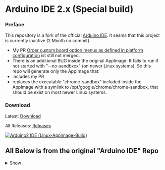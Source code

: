 # Arduino IDE 2.x (Special build)

### Preface

This repository is a fork of the official [Arduino IDE](https://github.com/arduino/arduino-ide).
It seams that this project is currently inactive (2 Month no commit).
- My PR [Order custom board option menus as defined in platform configuration](https://github.com/arduino/arduino-ide/pull/2717) ist still not merged.
- There is an additional BUG inside the original AppImage: It fails to run if not started with "--no-sandbxox" (on newer Linux systems).
So this repo will generate only the AppImage that:
- includes my PR
- replaces the executable "chrome-sandbox" included inside the AppImage with a symlink to /opt/google/chrome/chrome-sandbox, that should be exist on most newer Linux systems.
 
### Download

Latest: [Download](/../../releases/latest)

All Releases: [Releases](/../../releases)

[![Arduino2 IDE (Linux-AppImage-Build)](https://github.com/gneiss15/arduino-ide/actions/workflows/LinuxBuild.yml/badge.svg)](https://github.com/gneiss15/arduino-ide/actions/workflows/LinuxBuild.yml)
## All Below is from the original "Arduino IDE" Repo
<details>
  <summary>Show</summary>
<img src="https://content.arduino.cc/website/Arduino_logo_teal.svg" height="100" align="right" />

# Arduino IDE 2.x

[![Build status](https://github.com/arduino/arduino-ide/actions/workflows/build.yml/badge.svg)](https://github.com/arduino/arduino-ide/actions/workflows/build.yml)
[![Check JavaScript status](https://github.com/arduino/arduino-ide/actions/workflows/check-javascript.yml/badge.svg)](https://github.com/arduino/arduino-ide/actions/workflows/check-javascript.yml)
[![Test JavaScript status](https://github.com/arduino/arduino-ide/actions/workflows/test-javascript.yml/badge.svg)](https://github.com/arduino/arduino-ide/actions/workflows/test-javascript.yml)

This repository contains the source code of the Arduino IDE 2.x. If you're looking for the old IDE, go to the [repository of the 1.x version](https://github.com/arduino/Arduino).

The Arduino IDE 2.x is a major rewrite, sharing no code with the IDE 1.x. It is based on the [Theia IDE](https://theia-ide.org/) framework and built with [Electron](https://www.electronjs.org/). The backend operations such as compilation and uploading are offloaded to an [arduino-cli](https://github.com/arduino/arduino-cli) instance running in daemon mode. This new IDE was developed with the goal of preserving the same interface and user experience of the previous major version in order to provide a frictionless upgrade.

![](static/screenshot.png)

## Download

You can download the latest release version and nightly builds from the [software download page on the Arduino website](https://www.arduino.cc/en/software).

## Support

If you need assistance, see the [Help Center](https://support.arduino.cc/hc/en-us/categories/360002212660-Software-and-Downloads) and browse the [forum](https://forum.arduino.cc/index.php?board=150.0).

## Bugs & Issues

If you want to report an issue, you can submit it to the [issue tracker](https://github.com/arduino/arduino-ide/issues) of this repository.

See [**the issue report guide**](docs/contributor-guide/issues.md#issue-report-guide) for instructions.

### Security

If you think you found a vulnerability or other security-related bug in this project, please read our
[security policy](https://github.com/arduino/arduino-ide/security/policy) and report the bug to our Security Team 🛡️
Thank you!

e-mail contact: security@arduino.cc

## Contributions and development

Contributions are very welcome! There are several ways to participate in this project, including:

- Fixing bugs
- Beta testing
- Translation

See [**the contributor guide**](docs/CONTRIBUTING.md#contributor-guide) for more information.

See the [**development guide**](docs/development.md) for a technical overview of the application and instructions for building the code.

## Donations

This open source code was written by the Arduino team and is maintained on a daily basis with the help of the community. We invest a considerable amount of time in development, testing and optimization. Please consider [donating](https://www.arduino.cc/en/donate/) or [sponsoring](https://github.com/sponsors/arduino) to support our work, as well as [buying original Arduino boards](https://store.arduino.cc/) which is the best way to make sure our effort can continue in the long term.

## License

The code contained in this repository and the executable distributions are licensed under the terms of the GNU AGPLv3. The executable distributions contain third-party code licensed under other compatible licenses such as GPLv2, MIT and BSD-3. If you have questions about licensing please contact us at [license@arduino.cc](mailto:license@arduino.cc).
</details>

